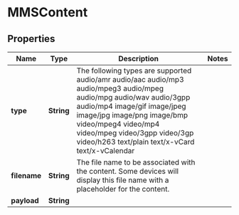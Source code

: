
# MMSContent

## Properties
Name | Type | Description | Notes
------------ | ------------- | ------------- | -------------
**type** | **String** | The following types are supported audio/amr  audio/aac  audio/mp3  audio/mpeg3  audio/mpeg  audio/mpg  audio/wav  audio/3gpp  audio/mp4  image/gif  image/jpeg  image/jpg  image/png  image/bmp  video/mpeg4  video/mp4  video/mpeg  video/3gpp  video/3gp  video/h263  text/plain  text/x-vCard  text/x-vCalendar | 
**filename** | **String** | The file name to be associated with the content. Some devices will display this file name with a placeholder for the content. | 
**payload** | **String** |  | 



